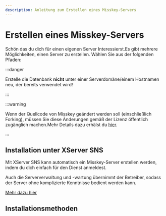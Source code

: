 ```yaml
---
description: Anleitung zum Erstellen eines Misskey-Servers
---
```


# Erstellen eines Misskey-Servers

Schön das du dich für einen eigenen Server Interessierst.Es gibt mehrere Möglichkeiten, einen Server zu erstellen. Wählen Sie aus der folgenden Pfaden:

:::danger

Erstelle die Datenbank **nicht** unter einer Serverdomäne/einem Hostnamen neu, der bereits verwendet wird!

:::

:::warning

Wenn der Quellcode von Misskey geändert werden soll (einschließlich Forking), müssen Sie diese Änderungen gemäß der Lizenz öffentlich zugänglich machen.Mehr Details dazu erhälst du [hier](/docs/for-admin/install/resources/forking/).

:::

## Installation unter XServer SNS

Mit XServer SNS kann automatisch ein Misskey-Server erstellen werden, indem du dich einfach für den Dienst anmeldest.

Auch die Serververwaltung und -wartung übernimmt der Betreiber, sodass der Server ohne komplizierte Kenntnisse bedient werden kann.

[Mehr dazu hier](https://sns.xserver.ne.jp/misskey.php)

## Installationsmethoden

<MkIndex />
